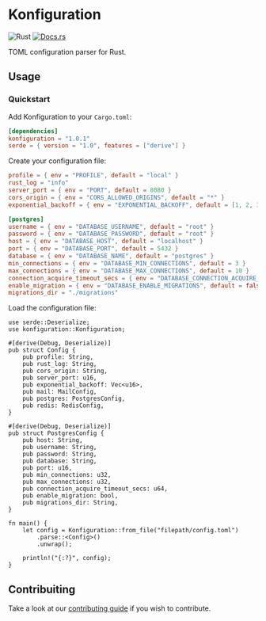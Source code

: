 # Konfiguration

![Rust](https://img.shields.io/badge/rust-stable-brightgreen.svg)
[![Docs.rs](https://docs.rs/konfiguration/badge.svg)](https://docs.rs/konfiguration)

TOML configuration parser for Rust.

## Usage

### Quickstart

Add Konfiguration to your `Cargo.toml`:

```toml
[dependencies]
konfiguration = "1.0.1"
serde = { version = "1.0", features = ["derive"] }
```

Create your configuration file:

```toml
profile = { env = "PROFILE", default = "local" }
rust_log = "info"
server_port = { env = "PORT", default = 8080 }
cors_origin = { env = "CORS_ALLOWED_ORIGINS", default = "*" }
exponential_backoff = { env = "EXPONENTIAL_BACKOFF", default = [1, 2, 3] }

[postgres]
username = { env = "DATABASE_USERNAME", default = "root" }
password = { env = "DATABASE_PASSWORD", default = "root" }
host = { env = "DATABASE_HOST", default = "localhost" }
port = { env = "DATABASE_PORT", default = 5432 }
database = { env = "DATABASE_NAME", default = "postgres" }
min_connections = { env = "DATABASE_MIN_CONNECTIONS", default = 3 }
max_connections = { env = "DATABASE_MAX_CONNECTIONS", default = 10 }
connection_acquire_timeout_secs = { env = "DATABASE_CONNECTION_ACQUIRE_TIMEOUT_SECONDS", default = 10 }
enable_migration = { env = "DATABASE_ENABLE_MIGRATIONS", default = false }
migrations_dir = "./migrations"
```

Load the configuration file:
```rust,no_compile
use serde::Deserialize;
use konfiguration::Konfiguration;

#[derive(Debug, Deserialize)]
pub struct Config {
    pub profile: String,
    pub rust_log: String,
    pub cors_origin: String,
    pub server_port: u16,
    pub exponential_backoff: Vec<u16>,
    pub mail: MailConfig,
    pub postgres: PostgresConfig,
    pub redis: RedisConfig,
}

#[derive(Debug, Deserialize)]
pub struct PostgresConfig {
    pub host: String,
    pub username: String,
    pub password: String,
    pub database: String,
    pub port: u16,
    pub min_connections: u32,
    pub max_connections: u32,
    pub connection_acquire_timeout_secs: u64,
    pub enable_migration: bool,
    pub migrations_dir: String,
}

fn main() {
    let config = Konfiguration::from_file("filepath/config.toml")
        .parse::<Config>()
        .unwrap();
    
    println!("{:?}", config);
}
```

## Contribuiting

Take a look at our [contributing guide](https://github.com/FaveroFerreira/konfiguration/blob/main/CONTRIBUTING.md) if you wish to contribute.
